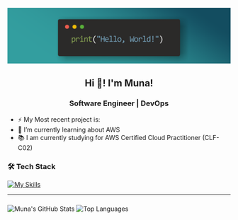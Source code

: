 ![Banner](./banner3.png)

<h2 align="center">Hi 👋! I'm Muna! </h2>
<h3 align="center">Software Engineer | DevOps </h3>


- ⚡ My Most recent project is:
- 🌱 I’m currently learning about AWS
- 📚 I am currently studying for AWS Certified Cloud Practitioner (CLF-C02)

<!--
- 🔭 I’m currently working on ...
- 👯 I’m looking to collaborate on ...
- 💬 Ask me about ...
- 📫 How to reach me: ...

-->


### 🛠️ Tech Stack
[![My Skills](https://skillicons.dev/icons?i=js,html,css,aws,bash,linux,docker,kubernetes,terraform,vscode,ubuntu,git,github,gitlab,powerplatform)](https://skillicons.dev)

---
###
![Muna's GitHub Stats](https://github-readme-stats.vercel.app/api?username=munaai&show_icons=true&theme=tokyonight)
![Top Languages](https://github-readme-stats.vercel.app/api/top-langs/?username=munaai&layout=compact&theme=tokyonight)


###
